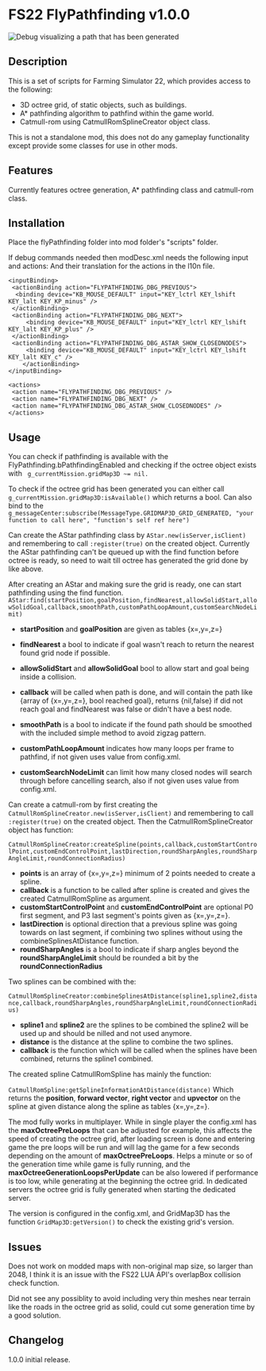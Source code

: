 # FS22 FlyPathfinding v1.0.0

![Debug visualizing a path that has been generated](https://i.gyazo.com/276cf7af27bb4457710b0a92254b1d4a.jpg)

## Description

This is a set of scripts for Farming Simulator 22, which provides access to the following: 
- 3D octree grid, of static objects, such as buildings.
- A* pathfinding algorithm to pathfind within the game world.
- Catmull-rom using CatmullRomSplineCreator object class.

This is not a standalone mod, this does not do any gameplay functionality except provide some classes for use in other mods.

## Features

Currently features octree generation, A* pathfinding class and catmull-rom class. 

## Installation

Place the flyPathfinding folder into mod folder's "scripts" folder. 

If debug commands needed then modDesc.xml needs the following input and actions:
And their translation for the actions in the l10n file.
```
<inputBinding>
 <actionBinding action="FLYPATHFINDING_DBG_PREVIOUS">
  <binding device="KB_MOUSE_DEFAULT" input="KEY_lctrl KEY_lshift KEY_lalt KEY_KP_minus" />
 </actionBinding>
 <actionBinding action="FLYPATHFINDING_DBG_NEXT">
	 <binding device="KB_MOUSE_DEFAULT" input="KEY_lctrl KEY_lshift KEY_lalt KEY_KP_plus" />
 </actionBinding>
 <actionBinding action="FLYPATHFINDING_DBG_ASTAR_SHOW_CLOSEDNODES">
	 <binding device="KB_MOUSE_DEFAULT" input="KEY_lctrl KEY_lshift KEY_lalt KEY_c" />
	</actionBinding>
</inputBinding>

<actions>
 <action name="FLYPATHFINDING_DBG_PREVIOUS" />
 <action name="FLYPATHFINDING_DBG_NEXT" />
 <action name="FLYPATHFINDING_DBG_ASTAR_SHOW_CLOSEDNODES" />
</actions>
```

## Usage

You can check if pathfinding is available with the FlyPathfinding.bPathfindingEnabled and checking if the octree object exists with ``` g_currentMission.gridMap3D ~= nil.```

To check if the octree grid has been generated you can either call ```g_currentMission.gridMap3D:isAvailable()``` which returns a bool. 
Can also bind to the ```g_messageCenter:subscribe(MessageType.GRIDMAP3D_GRID_GENERATED, "your function to call here", "function's self ref here")```

Can create the AStar pathfinding class by ```AStar.new(isServer,isClient)``` and remembering to call ```:register(true)``` on the created object.
Currently the AStar pathfinding can't be queued up with the find function before octree is ready, so need to wait till octree has generated the grid done by like above.

After creating an AStar and making sure the grid is ready, one can start pathfinding using the find function.
```AStar:find(startPosition,goalPosition,findNearest,allowSolidStart,allowSolidGoal,callback,smoothPath,customPathLoopAmount,customSearchNodeLimit)```

- **startPosition** and **goalPosition** are given as tables {x=,y=,z=}

- **findNearest** a bool to indicate if goal wasn't reach to return the nearest found grid node if possible. 

- **allowSolidStart** and **allowSolidGoal** bool to allow start and goal being inside a collision.

- **callback** will be called when path is done, and will contain the path like {array of {x=,y=,z=}, bool reached goal}, returns {nil,false} if did not reach goal and findNearest was false or didn't have a best node.

- **smoothPath** is a bool to indicate if the found path should be smoothed with the included simple method to avoid zigzag pattern.

- **customPathLoopAmount** indicates how many loops per frame to pathfind, if not given uses value from config.xml.

- **customSearchNodeLimit** can limit how many closed nodes will search through before cancelling search, also if not given uses value from config.xml.


Can create a catmull-rom by first creating the ```CatmullRomSplineCreator.new(isServer,isClient)``` and remembering to call ```:register(true)``` on the created object.
Then the CatmullRomSplineCreator object has function:

```CatmullRomSplineCreator:createSpline(points,callback,customStartControlPoint,customEndControlPoint,lastDirection,roundSharpAngles,roundSharpAngleLimit,roundConnectionRadius)```

- **points** is an array of {x=,y=,z=} minimum of 2 points needed to create a spline.
- **callback** is a function to be called after spline is created and gives the created CatmullRomSpline as argument. 
- **customStartControlPoint** and **customEndControlPoint** are optional P0 first segment, and P3 last segment's points given as {x=,y=,z=}.
- **lastDirection** is optional direction that a previous spline was going towards on last segment, if combining two splines without using the combineSplinesAtDistance function.
- **roundSharpAngles** is a bool to indicate if sharp angles beyond the **roundSharpAngleLimit** should be rounded a bit by the **roundConnectionRadius**

Two splines can be combined with the:

```CatmullRomSplineCreator:combineSplinesAtDistance(spline1,spline2,distance,callback,roundSharpAngles,roundSharpAngleLimit,roundConnectionRadius)```

- **spline1** and **spline2** are the splines to be combined the spline2 will be used up and should be nilled and not used anymore. 
- **distance** is the distance at the spline to combine the two splines.
- **callback** is the function which will be called when the splines have been combined, returns the spline1 combined.

The created spline CatmullRomSpline has mainly the function:

```CatmullRomSpline:getSplineInformationAtDistance(distance)```
Which returns the **position**, **forward vector**, **right vector** and **upvector** on the spline at given distance along the spline as tables {x=,y=,z=}.

The mod fully works in multiplayer. 
While in single player the config.xml has the **maxOctreePreLoops** that can be adjusted for example, this affects the speed of creating the octree grid, after loading screen is done and entering game the pre loops will be run and will lag the game for a few seconds depending on the amount of **maxOctreePreLoops**. Helps a minute or so of the generation time while game is fully running, and the **maxOctreeGenerationLoopsPerUpdate** can be also lowered if performance is too low, while generating at the beginning the octree grid. In dedicated servers the octree grid is fully generated when starting the dedicated server.   

The version is configured in the config.xml, and GridMap3D has the function ```GridMap3D:getVersion()``` to check the existing grid's version.

## Issues

Does not work on modded maps with non-original map size, so larger than 2048, I think it is an issue with the FS22 LUA API's overlapBox collision check function.

Did not see any possiblity to avoid including very thin meshes near terrain like the roads in the octree grid as solid, could cut some generation time by a good solution.

## Changelog

1.0.0 initial release.




 
 
 
